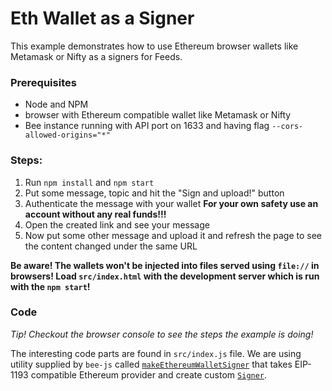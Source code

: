 # Eth Wallet as a Signer

This example demonstrates how to use Ethereum browser wallets like Metamask or Nifty as a signers for Feeds.

### Prerequisites

 - Node and NPM
 - browser with Ethereum compatible wallet like Metamask or Nifty
 - Bee instance running with API port on 1633 and having flag `--cors-allowed-origins="*"`

### Steps:

1. Run `npm install` and `npm start`
1. Put some message, topic and hit the "Sign and upload!" button
1. Authenticate the message with your wallet  **For your own safety use an account without any real funds!!!**
1. Open the created link and see your message
1. Now put some other message and upload it and refresh the page to see the content changed under the same URL

**Be aware! The wallets won't be injected into files served using `file://` in browsers! Load `src/index.html` with the development server which is run with the `npm start`!**

### Code

*Tip! Checkout the browser console to see the steps the example is doing!*

The interesting code parts are found in `src/index.js` file. We are using utility supplied by `bee-js` 
called [`makeEthereumWalletSigner`](https://bee-js.ethswarm.org/docs/api/functions/utils.eth.makeEthereumWalletSigner) that takes EIP-1193 compatible Ethereum provider 
and create custom [`Signer`](https://bee-js.ethswarm.org/docs/api/interfaces/signer).
